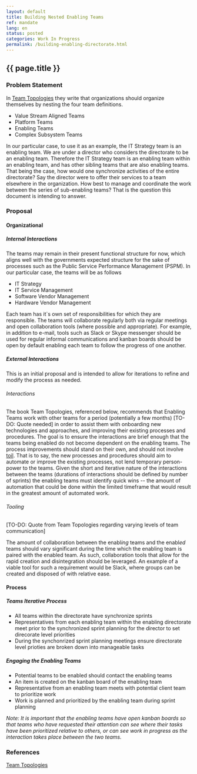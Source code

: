 ```yaml
---
layout: default
title: Building Nested Enabling Teams
ref: mandate
lang: en
status: posted
categories: Work In Progress
permalink: /building-enabling-directorate.html
---
```


## {{ page.title }}

### Problem Statement

In [Team Topologies](https://itrevolution.com/book/team-topologies/) they write that organizations should organize themselves by nesting the four team definitions.

- Value Stream Aligned Teams
- Platform Teams
- Enabling Teams
- Complex Subsystem Teams

In our particular case, to use it as an example, the IT Strategy team is an enabling team. We are under a director who considers the directorate to be an enabling team.  Therefore the IT Strategy team is an enabling team within an enabling team, and has other sibling teams that are also enabling teams. That being the case, how would one synchronize activities of the entire directorate? Say the director were to offer their services to a team elsewhere in the organization. How best to manage and coordinate the work between the series of sub-enabling teams? That is the question this document is intending to answer.

### Proposal

#### Organizational

##### Internal Interactions

The teams may remain in their present functional structure for now, which aligns well with the governments expected structure for the sake of processes such as the Public Service Performance Management (PSPM). In our particular case, the teams will be as follows

- IT Strategy
- IT Service Management
- Software Vendor Management
- Hardware Vendor Management

Each team has it`s own set of responsibilities for which they are responsible. The teams will collaborate regularly both via regular meetings and open collaboration tools (where possible and appropriate). For example, in addition to e-mail, tools such as Slack or Skype messenger should be used for regular informal communications and kanban boards should be open by default enabling each team to follow the progress of one another.

##### External Interactions

This is an initial proposal and is intended to allow for iterations to refine and modify the process as needed.

###### Interactions

The book Team Topologies, referenced below, recommends that Enabling Teams work with other teams for a period (potentially a few months) [TO-DO: Quote needed] in order to assist them with onboarding new technologies and approaches, and improving their existing processes and procedures. The goal is to ensure the interactions are brief enough that the teams being enabled do not become dependent on the enabling teams. The process improvements should stand on their own, and should not involve [toil](https://landing.google.com/sre/sre-book/chapters/eliminating-toil/). That is to say, the new processes and procedures should aim to automate or improve the existing processes, not lend temporary person-power to the teams. Given the short and iterative nature of the interactions between the teams (durations of interactions should be defined by number of sprints) the enabling teams must identify quick wins -- the amount of automation that could be done within the limited timeframe that would result in the greatest amount of automated work.

###### Tooling

[TO-DO: Quote from Team Topologies regarding varying levels of team communication]

The amount of collaboration between the enabl*ing* teams and the enabl*ed* teams should vary significant during the time which the enabling team is paired with the enabled team. As such, collaboration tools that allow for the rapid creation and disintegration should be leveraged. An example of a viable tool for such a requirement would be Slack, where groups can be created and disposed of with relative ease.

#### Process

##### Teams Iterative Process

- All teams within the directorate have synchronize sprints
- Representatives from each enabling team within the enabling directorate meet prior to the synchronized sprint planning for the director to set direcorate level priorities
- During the synchonrized sprint planning meetings ensure directorate level prioties are broken down into manageable tasks

##### Engaging the Enabling Teams

- Potential teams to be enabled should contact the enabling teams
- An item is created on the kanban board of the enabling team
- Representative from an enabling team meets with potential client team to prioritize work
- Work is planned and prioritized by the enabling team during sprint planning

*Note: It is important that the enabling teams have open kanban boards so that teams who have requested their attention can see where their tasks have been prioritized relative to others, or can see work in progress as the interaction takes place between the two teams.*

### References

[Team Topologies](https://itrevolution.com/book/team-topologies/)